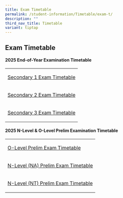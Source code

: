 ```yaml
---
title: Exam Timetable
permalink: /student-information/Timetable/exam-t/
description: ""
third_nav_title: Timetable
variant: tiptap
---
```

<h2>Exam Timetable</h2>
<h4>2025 End-of-Year Examination Timetable</h4>
<table style="minWidth: 25px">
<colgroup>
<col>
</colgroup>
<tbody>
<tr>
<td rowspan="1" colspan="1">
<p><a href="/files/EXAM/2025_EOY_Timetable_SEC1.pdf" rel="noopener nofollow" target="_blank">Secondary 1 Exam Timetable</a>
</p>
</td>
</tr>
<tr>
<td rowspan="1" colspan="1">
<p><a href="/files/EXAM/2025_EOY_Timetable_SEC2.pdf" rel="noopener noreferrer nofollow" target="_blank">Secondary 2 Exam Timetable</a>
</p>
</td>
</tr>
<tr>
<td rowspan="1" colspan="1">
<p><a href="/files/EXAM/2025_EOY_Timetable_SEC3v1.pdf" rel="noopener noreferrer nofollow" target="_blank">Secondary 3 Exam Timetable</a>
</p>
</td>
</tr>
</tbody>
</table>
<h4>2025 N-Level &amp; O-Level Prelim Examination Timetable</h4>
<table style="minWidth: 25px">
<colgroup>
<col>
</colgroup>
<tbody>
<tr>
<td rowspan="1" colspan="1">
<p><a href="/files/TT/2025 SEM2/2025_O_PRELIM.pdf" rel="noopener nofollow" target="_blank">O-Level Prelim Exam Timetable</a>
</p>
</td>
</tr>
<tr>
<td rowspan="1" colspan="1">
<p><a href="/files/TT/2025 SEM2/2025_NA_PRELIM.pdf" rel="noopener nofollow" target="_blank">N-Level (NA) Prelim Exam Timetable</a>
</p>
</td>
</tr>
<tr>
<td rowspan="1" colspan="1">
<p><a href="/files/EXAM/2025_NT_PRELIM__16_JULY_.pdf" rel="noopener nofollow" target="_blank">N-Level (NT) Prelim Exam Timetable</a>
</p>
</td>
</tr>
</tbody>
</table>
<p></p>